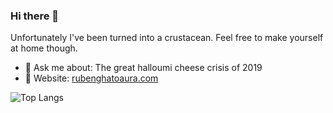 ### Hi there 👋

Unfortunately I've been turned into a crustacean. Feel free to make yourself at home though.

- 💬 Ask me about: The great halloumi cheese crisis of 2019
- 📝 Website: [rubenghatoaura.com](https://rubenghatoaura.com)

![Top Langs](https://github-readme-stats.vercel.app/api/top-langs/?username=RubenG123)
